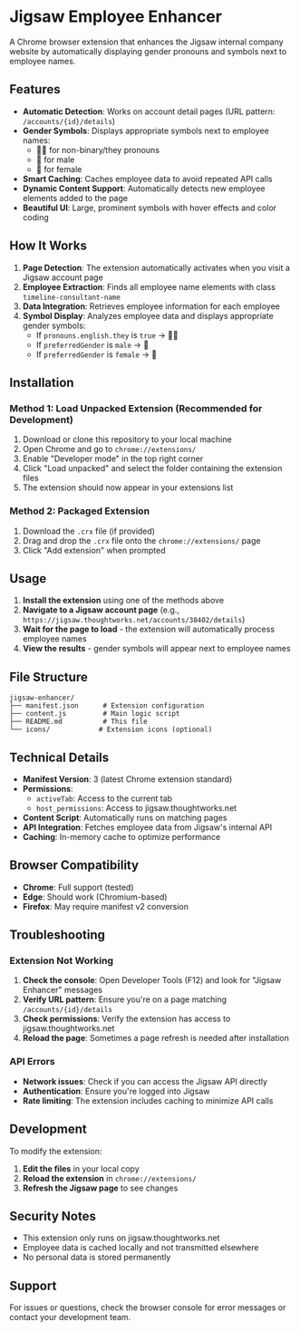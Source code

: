 # Jigsaw Employee Enhancer

A Chrome browser extension that enhances the Jigsaw internal company website by automatically displaying gender pronouns and symbols next to employee names.

## Features

- **Automatic Detection**: Works on account detail pages (URL pattern: `/accounts/{id}/details`)
- **Gender Symbols**: Displays appropriate symbols next to employee names:
  - 🏳️‍🌈 for non-binary/they pronouns
  - 🔵 for male
  - 🔴 for female
- **Smart Caching**: Caches employee data to avoid repeated API calls
- **Dynamic Content Support**: Automatically detects new employee elements added to the page
- **Beautiful UI**: Large, prominent symbols with hover effects and color coding

## How It Works

1. **Page Detection**: The extension automatically activates when you visit a Jigsaw account page
2. **Employee Extraction**: Finds all employee name elements with class `timeline-consultant-name`
3. **Data Integration**: Retrieves employee information for each employee
4. **Symbol Display**: Analyzes employee data and displays appropriate gender symbols:
   - If `pronouns.english.they` is `true` → 🏳️‍🌈
   - If `preferredGender` is `male` → 🔵
   - If `preferredGender` is `female` → 🔴

## Installation

### Method 1: Load Unpacked Extension (Recommended for Development)

1. Download or clone this repository to your local machine
2. Open Chrome and go to `chrome://extensions/`
3. Enable "Developer mode" in the top right corner
4. Click "Load unpacked" and select the folder containing the extension files
5. The extension should now appear in your extensions list

### Method 2: Packaged Extension

1. Download the `.crx` file (if provided)
2. Drag and drop the `.crx` file onto the `chrome://extensions/` page
3. Click "Add extension" when prompted

## Usage

1. **Install the extension** using one of the methods above
2. **Navigate to a Jigsaw account page** (e.g., `https://jigsaw.thoughtworks.net/accounts/38402/details`)
3. **Wait for the page to load** - the extension will automatically process employee names
4. **View the results** - gender symbols will appear next to employee names

## File Structure

```
jigsaw-enhancer/
├── manifest.json      # Extension configuration
├── content.js         # Main logic script
├── README.md          # This file
└── icons/            # Extension icons (optional)
```

## Technical Details

- **Manifest Version**: 3 (latest Chrome extension standard)
- **Permissions**: 
  - `activeTab`: Access to the current tab
  - `host_permissions`: Access to jigsaw.thoughtworks.net
- **Content Script**: Automatically runs on matching pages
- **API Integration**: Fetches employee data from Jigsaw's internal API
- **Caching**: In-memory cache to optimize performance

## Browser Compatibility

- **Chrome**: Full support (tested)
- **Edge**: Should work (Chromium-based)
- **Firefox**: May require manifest v2 conversion

## Troubleshooting

### Extension Not Working

1. **Check the console**: Open Developer Tools (F12) and look for "Jigsaw Enhancer" messages
2. **Verify URL pattern**: Ensure you're on a page matching `/accounts/{id}/details`
3. **Check permissions**: Verify the extension has access to jigsaw.thoughtworks.net
4. **Reload the page**: Sometimes a page refresh is needed after installation

### API Errors

- **Network issues**: Check if you can access the Jigsaw API directly
- **Authentication**: Ensure you're logged into Jigsaw
- **Rate limiting**: The extension includes caching to minimize API calls

## Development

To modify the extension:

1. **Edit the files** in your local copy
2. **Reload the extension** in `chrome://extensions/`
3. **Refresh the Jigsaw page** to see changes

## Security Notes

- This extension only runs on jigsaw.thoughtworks.net
- Employee data is cached locally and not transmitted elsewhere
- No personal data is stored permanently

## Support

For issues or questions, check the browser console for error messages or contact your development team.

